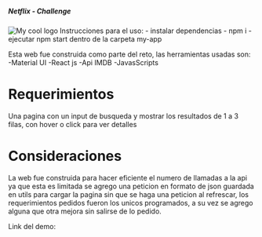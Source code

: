##### Netflix - Challenge 
<img src="https://res.cloudinary.com/lavino29/image/upload/f_auto,q_auto:eco/v1653673159/KOD/sddsds_s3gwub.png" alt="My cool logo"/>
Instrucciones para el uso:
- instalar dependencias - npm i
- ejecutar npm start dentro de la carpeta my-app

Esta web fue construida como parte del reto, las herramientas usadas son:
-Material UI
-React js 
-Api IMDB
-JavasScripts

# Requerimientos
Una pagina con un input de busqueda y mostrar los resultados de 1 a 3 filas, con hover o click para ver detalles 

# Consideraciones 
La web fue construida para hacer eficiente el numero de llamadas a la api ya que esta es limitada
se agrego una peticion en formato de json guardada en utils para cargar la pagina sin que se haga una peticion al refrescar, los requerimientos pedidos fueron los unicos programados, a su vez se agrego alguna que otra mejora sin salirse de lo pedido.

Link del demo: 



